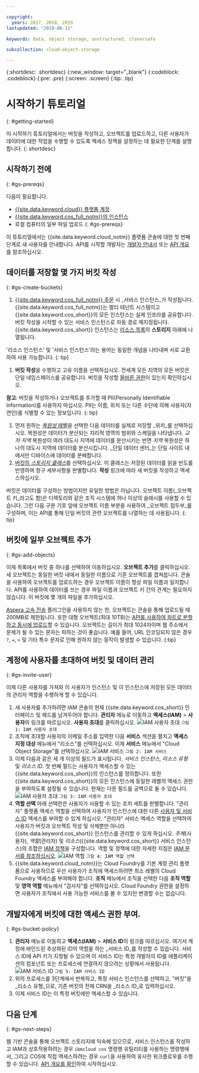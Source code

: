 ```yaml
---

copyright:
  years: 2017, 2018, 2019
lastupdated: "2019-06-11"

keywords: data, object storage, unstructured, cleversafe

subcollection: cloud-object-storage

---
```

{:shortdesc: .shortdesc}
{:new_window: target="_blank"}
{:codeblock: .codeblock}
{:pre: .pre}
{:screen: .screen}
{:tip: .tip}


# 시작하기 튜토리얼
{: #getting-started}

이 시작하기 튜토리얼에서는 버킷을 작성하고, 오브젝트를 업로드하고, 다른 사용자가 데이터에 대한 작업을 수행할 수 있도록 액세스 정책을 설정하는 데 필요한 단계를 설명합니다.
{: shortdesc}

## 시작하기 전에
{: #gs-prereqs}

다음이 필요합니다.
  * [{{site.data.keyword.cloud}} 플랫폼 계정](https://cloud.ibm.com)
  * [{{site.data.keyword.cos_full_notm}}의 인스턴스](/docs/services/cloud-object-storage/basics?topic=cloud-object-storage-provision)
  * 로컬 컴퓨터의 일부 파일 업로드
{: #gs-prereqs}

 이 튜토리얼에서는 {{site.data.keyword.cloud_notm}} 플랫폼 콘솔에 대한 첫 번째 단계로 새 사용자를 안내합니다. API를 시작할 개발자는 [개발자 안내서](/docs/services/cloud-object-storage/basics?topic=cloud-object-storage-gs-dev) 또는 [API 개요](/docs/services/cloud-object-storage/api-reference?topic=cloud-object-storage-compatibility-api)를 참조하십시오.

## 데이터를 저장할 몇 가지 버킷 작성
{: #gs-create-buckets}

  1. [{{site.data.keyword.cos_full_notm}} 주문](/docs/services/cloud-object-storage/basics?topic=cloud-object-storage-provision) 시 _서비스 인스턴스_가 작성됩니다. {{site.data.keyword.cos_full_notm}}는 멀티 테넌트 시스템이고 {{site.data.keyword.cos_short}}의 모든 인스턴스는 실제 인프라를 공유합니다. 버킷 작성을 시작할 수 있는 서비스 인스턴스로 자동 경로 재지정됩니다. {{site.data.keyword.cos_short}} 인스턴스는 [리소스 목록](https://cloud.ibm.com/resources)의 **스토리지** 아래에 나열됩니다.

'리소스 인스턴스' 및 '서비스 인스턴스'라는 용어는 동일한 개념을 나타내며 서로 교환하여 사용 가능합니다.
{: tip}

  1. **버킷 작성**을 수행하고 고유 이름을 선택하십시오. 전세계 모든 지역의 모든 버킷은 단일 네임스페이스를 공유합니다. 버킷을 작성할 [올바른 권한](/docs/services/cloud-object-storage/iam?topic=cloud-object-storage-iam-bucket-permissions)이 있는지 확인하십시오.

  **참고**: 버킷을 작성하거나 오브젝트를 추가할 때 PII(Personally Identifiable Information)를 사용하지 마십시오. PII는 이름, 위치 또는 다른 수단에 의해 사용자(자연인)를 식별할 수 있는 정보입니다.
  {: tip}

  1. 먼저 원하는 [_복원성_ 레벨](/docs/services/cloud-object-storage/basics?topic=cloud-object-storage-endpoints)을 선택한 다음 데이터를 실제로 저장할 _위치_를 선택하십시오. 복원성은 데이터가 분산되는 지리적 영역의 범위와 스케일을 나타냅니다. _교차 지역_ 복원성이 여러 대도시 지역에 데이터를 분산시키는 반면 _지역_ 복원성은 하나의 대도시 지역에 데이터를 분산시킵니다. _단일 데이터 센터_는 단일 사이트 내에서만 디바이스에 데이터를 분배합니다.
  2. [버킷의 _스토리지 클래스_](/docs/services/cloud-object-storage/basics?topic=cloud-object-storage-classes)를 선택하십시오. 이 클래스는 저장된 데이터를 읽을 빈도를 반영하며 청구 세부사항을 판별합니다. **작성** 링크에 따라 새 버킷을 작성하고 액세스하십시오.

버킷은 데이터를 구성하는 방법이지만 유일한 방법은 아닙니다. 오브젝트 이름(_오브젝트 키_라고도 함)은 디렉토리와 같은 조직 시스템에 하나 이상의 슬래시를 사용할 수 있습니다. 그런 다음 구분 기호 앞에 오브젝트 이름 부분을 사용하여 _오브젝트 접두부_를 구성하며, 이는 API를 통해 단일 버킷의 관련 오브젝트를 나열하는 데 사용됩니다.
{: tip}


## 버킷에 일부 오브젝트 추가
{: #gs-add-objects}

이제 목록에서 버킷 중 하나를 선택하여 이동하십시오. **오브젝트 추가**를 클릭하십시오. 새 오브젝트는 동일한 버킷 내에서 동일한 이름으로 기존 오브젝트를 겹쳐씁니다. 콘솔을 사용하여 오브젝트를 업로드하는 경우 오브젝트 이름이 항상 파일 이름과 일치합니다. API를 사용하여 데이터를 쓰는 경우 파일 이름과 오브젝트 키 간의 관계는 필요하지 않습니다. 이 버킷에 몇 개의 파일을 추가하십시오.

[Aspera 고속 전송](/docs/services/cloud-object-storage/basics?topic=cloud-object-storage-upload) 플러그인을 사용하지 않는 한, 오브젝트는 콘솔을 통해 업로드될 때 200MB로 제한됩니다. 또한 대형 오브젝트(최대 10TB)는 [API를 사용하여 파트로 분할하고 동시에 업로드](/docs/services/cloud-object-storage/basics?topic=cloud-object-storage-large-objects)할 수 있습니다. 오브젝트는 길이가 최대 1024자이며 웹 주소에서 문제가 될 수 있는 문자는 피하는 것이 좋습니다. 예를 들어, URL 인코딩되지 않은 경우 `?`, `=`, `<` 및 기타 특수 문자로 인해 원하지 않는 동작이 발생할 수 있습니다.
{:tip}

## 계정에 사용자를 초대하여 버킷 및 데이터 관리
{: #gs-invite-user}

이제 다른 사용자를 가져와 이 사용자가 인스턴스 및 이 인스턴스에 저장된 모든 데이터의 관리자 역할을 수행하게 할 수 있습니다.

  1. 새 사용자를 추가하려면 IAM 콘솔의 현재 {{site.data.keyword.cos_short}} 인터페이스 및 헤드를 남겨두어야 합니다. **관리자** 메뉴로 이동하고 **액세스(IAM)** > **사용자**의 링크를 따르십시오. **사용자 초대**를 클릭하십시오.
	<img alt="IAM 사용자 초대" src="https://s3.us.cloud-object-storage.appdomain.cloud/docs-resources/console_iam_invitebtn.png" max-height="200px" />
	`그림 1: IAM 사용자 초대`
  2. 조직에 초대할 사용자의 이메일 주소를 입력한 다음 **서비스** 섹션을 펼치고 **액세스 지정 대상** 메뉴에서 "리소스"를 선택하십시오. 이제 **서비스** 메뉴에서 "Cloud Object Storage"를 선택하십시오.
	<img alt="IAM 서비스" src="https://s3.us.cloud-object-storage.appdomain.cloud/docs-resources/console_iam_services.png" max-height="200px" />
	`그림 2: IAM 서비스`
  3. 이제 다음과 같은 세 개 이상의 필드가 표시됩니다. _서비스 인스턴스_, _리소스 유형_ 및 _리소스 ID_. 첫 번째 필드는 사용자가 액세스할 수 있는 {{site.data.keyword.cos_short}}의 인스턴스를 정의합니다. 또한 {{site.data.keyword.cos_short}}의 모든 인스턴스에 동일한 레벨의 액세스 권한을 부여하도록 설정될 수 있습니다. 현재는 다른 필드를 공백으로 둘 수 있습니다.
	<img alt="IAM 사용자 초대" src="https://s3.us.cloud-object-storage.appdomain.cloud/docs-resources/console_iam_servicesdropdowns.png" max-height="200px" />
	`그림 3: IAM 사용자 초대`
  4. **역할 선택** 아래 선택란은 사용자가 사용할 수 있는 조치 세트를 판별합니다. "관리자" 플랫폼 액세스 역할을 선택하여 사용자가 인스턴스에 대한 다른 [사용자 및 서비스 ID](/docs/services/cloud-object-storage/iam?topic=cloud-object-storage-iam-overview) 액세스를 부여할 수 있게 하십시오. "관리자" 서비스 액세스 역할을 선택하여 사용자가 버킷과 오브젝트 작성 및 삭제뿐만 아니라 {{site.data.keyword.cos_short}} 인스턴스를 관리할 수 있게 하십시오. _주체_(사용자), _역할_(관리자) 및 _리소스_({{site.data.keyword.cos_short}} 서비스 인스턴스)의 조합은 [IAM 정책](/docs/services/cloud-object-storage/iam?topic=cloud-object-storage-iam-overview#getting-started-with-iam)을 구성합니다. 역할 및 정책에 대한 자세한 지침은 [IAM 문서를 참조하십시오](/docs/iam?topic=iam-userroles).
	<img alt="IAM 역할" src="https://s3.us.cloud-object-storage.appdomain.cloud/docs-resources/console_iam_roles.png" max-height="400px" />
	`그림 4: IAM 역할 선택`
  5. {{site.data.keyword.cloud_notm}}는 Cloud Foundry를 기본 계정 관리 플랫폼으로 사용하므로 우선 사용자가 조직에 액세스하려면 최소 레벨의 Cloud Foundry 액세스를 부여해야 합니다. **조직** 메뉴에서 조직을 선택한 다음 **조직 역할** 및 **영역 역할** 메뉴에서 "감사자"를 선택하십시오. Cloud Foundry 권한을 설정하면 사용자가 조직에서 사용 가능한 서비스를 볼 수 있지만 변경할 수는 없습니다.

## 개발자에게 버킷에 대한 액세스 권한 부여.
{: #gs-bucket-policy}

  1. **관리자** 메뉴로 이동하고 **액세스(IAM)** > **서비스 ID**의 링크를 따르십시오. 여기서 계정에 바인드된 추상화된 ID의 역할을 하는 _서비스 ID_를 작성할 수 있습니다. 서비스 ID에 API 키가 지정될 수 있으며 이 서비스 ID는 특정 개발자의 ID를 애플리케이션의 컴포넌트 또는 프로세스에 연결하지 않으려는 상황에서 사용됩니다.
	<img alt="IAM 서비스 ID" src="https://s3.us.cloud-object-storage.appdomain.cloud/docs-resources/console_iam_serviceid.png" max-height="200px" />
	`그림 5: IAM 서비스 ID`
  2. 위의 프로세스를 3단계에서 반복하고, 특정 서비스 인스턴스를 선택하고, "버킷"을 _리소스 유형_으로, 기존 버킷의 전체 CRN을 _리소스 ID_로 입력하십시오.
  3. 이제 서비스 ID는 이 특정 버킷에만 액세스할 수 있습니다.

## 다음 단계
{: #gs-next-steps}

웹 기반 콘솔을 통해 오브젝트 스토리지에 익숙해 있으므로, 서비스 인스턴스를 작성하고 IAM과 상호작용하려는 경우 `ibmcloud cos` 명령행 유틸리티를 사용하는 명령행에서, 그리고 COS에 직접 액세스하려는 경우 `curl`을 사용하여 유사한 워크플로우를 수행할 수 있습니다. [API 개요를 확인](/docs/services/cloud-object-storage/api-reference?topic=cloud-object-storage-compatibility-api)하여 시작하십시오.
